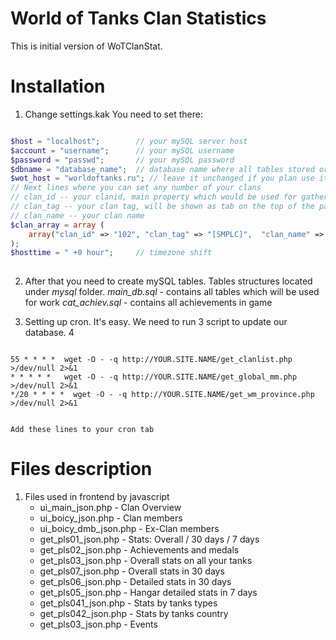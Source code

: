 # World of Tanks Clan Statistics #

This is initial version of WoTClanStat.

# Installation #

1. Change settings.kak
	You need to set there:
```php

$host = "localhost";		// your mySQL server host
$account = "username";		// your mySQL username
$password = "passwd";		// your mySQL password
$dbname = "database_name";	// database name where all tables stored or will be stored
$wot_host = "worldoftanks.ru"; // leave it unchanged if you plan use it on Russian cluster
// Next lines where you can set any number of your clans
// clan_id -- your clanid, main property which would be used for gathering information about your clan
// clan_tag -- your clan tag, will be shown as tab on the top of the page
// clan_name -- your clan name
$clan_array = array (
	array("clan_id" => "102", "clan_tag" => "[SMPLC]",  "clan_name" => "Sample clan"),
);
$hosttime = " +0 hour";		// timezone shift
	
```

2. After that you need to create mySQL tables. Tables structures located under *mysql* folder.
	_main_db.sql_ - contains all tables which will be used for work
	_cat_achiev.sql_ - contains all achievements in game
	
3. Setting up cron. It's easy. We need to run 3 script to update our database.
4
```shell

55 * * * *  wget -O - -q http://YOUR.SITE.NAME/get_clanlist.php >/dev/null 2>&1
* * * * *   wget -O - -q http://YOUR.SITE.NAME/get_global_mm.php >/dev/null 2>&1
*/20 * * * *  wget -O - -q http://YOUR.SITE.NAME/get_wm_province.php >/dev/null 2>&1
	
```

	Add these lines to your cron tab
	
# Files description #
1. Files used in frontend by javascript
	* ui_main_json.php - Clan Overview
	* ui_boicy_json.php - Clan members
	* ui_boicy_dmb_json.php - Ex-Clan members
	* get_pls01_json.php - Stats: Overall / 30 days / 7 days
	* get_pls02_json.php - Achievements and medals
	* get_pls03_json.php - Overall stats on all your tanks
	* get_pls07_json.php - Overall stats in 30 days
	* get_pls06_json.php - Detailed stats in 30 days
	* get_pls05_json.php - Hangar detailed stats in 7 days
	* get_pls041_json.php - Stats by tanks types
	* get_pls042_json.php - Stats by tanks country 
	* get_pls03_json.php - Events


